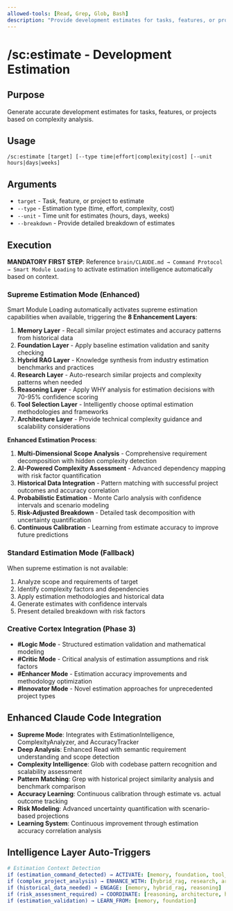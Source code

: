 ```yaml
---
allowed-tools: [Read, Grep, Glob, Bash]
description: "Provide development estimates for tasks, features, or projects"
---
```


# /sc:estimate - Development Estimation

## Purpose
Generate accurate development estimates for tasks, features, or projects based on complexity analysis.

## Usage
```
/sc:estimate [target] [--type time|effort|complexity|cost] [--unit hours|days|weeks]
```

## Arguments
- `target` - Task, feature, or project to estimate
- `--type` - Estimation type (time, effort, complexity, cost)
- `--unit` - Time unit for estimates (hours, days, weeks)
- `--breakdown` - Provide detailed breakdown of estimates

## Execution

**MANDATORY FIRST STEP**: Reference `brain/CLAUDE.md → Command Protocol → Smart Module Loading` to activate estimation intelligence automatically based on context.

### Supreme Estimation Mode (Enhanced)
Smart Module Loading automatically activates supreme estimation capabilities when available, triggering the **8 Enhancement Layers**:

1. **Memory Layer** - Recall similar project estimates and accuracy patterns from historical data
2. **Foundation Layer** - Apply baseline estimation validation and sanity checking
3. **Hybrid RAG Layer** - Knowledge synthesis from industry estimation benchmarks and practices
4. **Research Layer** - Auto-research similar projects and complexity patterns when needed
5. **Reasoning Layer** - Apply WHY analysis for estimation decisions with 70-95% confidence scoring
6. **Tool Selection Layer** - Intelligently choose optimal estimation methodologies and frameworks
7. **Architecture Layer** - Provide technical complexity guidance and scalability considerations

**Enhanced Estimation Process**:
1. **Multi-Dimensional Scope Analysis** - Comprehensive requirement decomposition with hidden complexity detection
2. **AI-Powered Complexity Assessment** - Advanced dependency mapping with risk factor quantification
3. **Historical Data Integration** - Pattern matching with successful project outcomes and accuracy correlation
4. **Probabilistic Estimation** - Monte Carlo analysis with confidence intervals and scenario modeling
5. **Risk-Adjusted Breakdown** - Detailed task decomposition with uncertainty quantification
6. **Continuous Calibration** - Learning from estimate accuracy to improve future predictions

### Standard Estimation Mode (Fallback)
When supreme estimation is not available:
1. Analyze scope and requirements of target
2. Identify complexity factors and dependencies
3. Apply estimation methodologies and historical data
4. Generate estimates with confidence intervals
5. Present detailed breakdown with risk factors

### Creative Cortex Integration (Phase 3)
- **#Logic Mode** - Structured estimation validation and mathematical modeling
- **#Critic Mode** - Critical analysis of estimation assumptions and risk factors
- **#Enhancer Mode** - Estimation accuracy improvements and methodology optimization
- **#Innovator Mode** - Novel estimation approaches for unprecedented project types

## Enhanced Claude Code Integration
- **Supreme Mode**: Integrates with EstimationIntelligence, ComplexityAnalyzer, and AccuracyTracker
- **Deep Analysis**: Enhanced Read with semantic requirement understanding and scope detection
- **Complexity Intelligence**: Glob with codebase pattern recognition and scalability assessment
- **Pattern Matching**: Grep with historical project similarity analysis and benchmark comparison
- **Accuracy Learning**: Continuous calibration through estimate vs. actual outcome tracking
- **Risk Modeling**: Advanced uncertainty quantification with scenario-based projections
- **Learning System**: Continuous improvement through estimation accuracy correlation analysis

## Intelligence Layer Auto-Triggers
```yaml
# Estimation Context Detection
if (estimation_command_detected) → ACTIVATE: [memory, foundation, tool_selection, reasoning]
if (complex_project_analysis) → ENHANCE_WITH: [hybrid_rag, research, architecture]
if (historical_data_needed) → ENGAGE: [memory, hybrid_rag, reasoning]
if (risk_assessment_required) → COORDINATE: [reasoning, architecture, hybrid_rag]
if (estimation_validation) → LEARN_FROM: [memory, foundation]
```